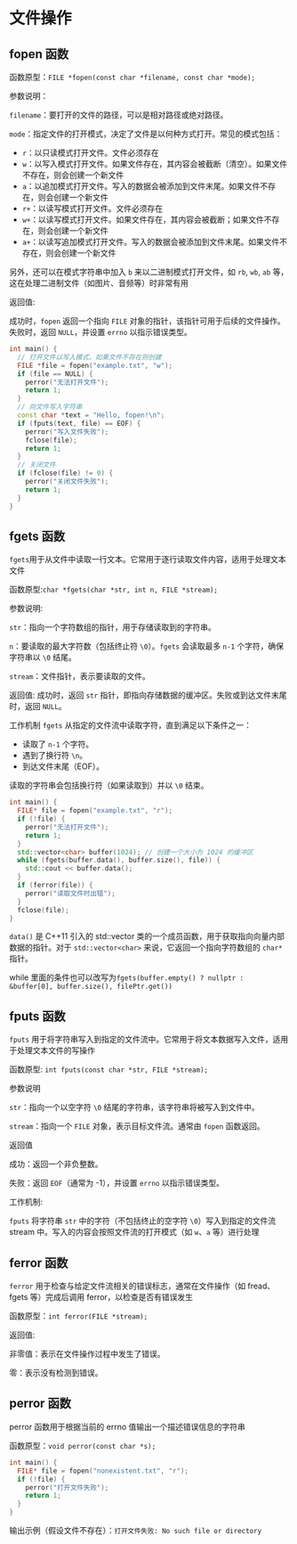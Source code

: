 # 文件操作
## fopen 函数
函数原型：`FILE *fopen(const char *filename, const char *mode);`

参数说明：

`filename`：要打开的文件的路径，可以是相对路径或绝对路径。

`mode`：指定文件的打开模式，决定了文件是以何种方式打开。常见的模式包括：
+ `r`：以只读模式打开文件。文件必须存在
+ `w`：以写入模式打开文件。如果文件存在，其内容会被截断（清空）。如果文件不存在，则会创建一个新文件
+ `a`：以追加模式打开文件。写入的数据会被添加到文件末尾。如果文件不存在，则会创建一个新文件
+ `r+`：以读写模式打开文件。文件必须存在
+ `w+`：以读写模式打开文件。如果文件存在，其内容会被截断；如果文件不存在，则会创建一个新文件
+ `a+`：以读写追加模式打开文件。写入的数据会被添加到文件末尾。如果文件不存在，则会创建一个新文件

另外，还可以在模式字符串中加入 `b` 来以二进制模式打开文件，如 `rb`, `wb`, `ab` 等，这在处理二进制文件（如图片、音频等）时非常有用

返回值:

成功时，`fopen` 返回一个指向 `FILE` 对象的指针，该指针可用于后续的文件操作。
失败时，返回 `NULL`，并设置 `errno` 以指示错误类型。
```cpp
int main() {
  // 打开文件以写入模式，如果文件不存在则创建
  FILE *file = fopen("example.txt", "w");
  if (file == NULL) {
    perror("无法打开文件");
    return 1;
  }
  // 向文件写入字符串
  const char *text = "Hello, fopen!\n";
  if (fputs(text, file) == EOF) {
    perror("写入文件失败");
    fclose(file);
    return 1;
  }
  // 关闭文件
  if (fclose(file) != 0) {
    perror("关闭文件失败");
    return 1;
  }
}
```
## fgets 函数
`fgets`用于从文件中读取一行文本。它常用于逐行读取文件内容，适用于处理文本文件

函数原型:`char *fgets(char *str, int n, FILE *stream);`

参数说明:

`str`：指向一个字符数组的指针，用于存储读取到的字符串。

`n`：要读取的最大字符数（包括终止符 `\0`）。`fgets` 会读取最多 `n-1` 个字符，确保字符串以 `\0` 结尾。

`stream`：文件指针，表示要读取的文件。

返回值: 成功时，返回 `str` 指针，即指向存储数据的缓冲区。失败或到达文件末尾时，返回 `NULL`。

工作机制
`fgets` 从指定的文件流中读取字符，直到满足以下条件之一：
+ 读取了 `n-1` 个字符。
+ 遇到了换行符 `\n`。
+ 到达文件末尾（EOF）。

读取的字符串会包括换行符（如果读取到）并以 `\0` 结束。
```cpp
int main() {
  FILE* file = fopen("example.txt", "r");
  if (!file) {
    perror("无法打开文件");
    return 1;
  }
  std::vector<char> buffer(1024); // 创建一个大小为 1024 的缓冲区
  while (fgets(buffer.data(), buffer.size(), file)) {
    std::cout << buffer.data();
  }
  if (ferror(file)) {
    perror("读取文件时出错");
  }
  fclose(file);
}
```
`data()` 是 C++11 引入的 std::vector 类的一个成员函数，用于获取指向向量内部数据的指针。对于 `std::vector<char>` 来说，它返回一个指向字符数组的 `char*` 指针。

while 里面的条件也可以改写为`fgets(buffer.empty() ? nullptr : &buffer[0], buffer.size(), filePtr.get())`
## fputs 函数
`fputs` 用于将字符串写入到指定的文件流中。它常用于将文本数据写入文件，适用于处理文本文件的写操作

函数原型: `int fputs(const char *str, FILE *stream);`

参数说明

`str`：指向一个以空字符 `\0` 结尾的字符串，该字符串将被写入到文件中。

`stream`：指向一个 `FILE` 对象，表示目标文件流。通常由 `fopen` 函数返回。

返回值

成功：返回一个非负整数。

失败：返回 `EOF`（通常为 -1），并设置 `errno` 以指示错误类型。

工作机制:

`fputs` 将字符串 `str` 中的字符（不包括终止的空字符 `\0`）写入到指定的文件流 stream 中。写入的内容会按照文件流的打开模式（如 `w`、`a` 等）进行处理

## ferror 函数
`ferror` 用于检查与给定文件流相关的错误标志，通常在文件操作（如 fread、fgets 等）完成后调用 ferror，以检查是否有错误发生

函数原型：`int ferror(FILE *stream);`

返回值:

非零值：表示在文件操作过程中发生了错误。

零：表示没有检测到错误。
## perror 函数

perror 函数用于根据当前的 errno 值输出一个描述错误信息的字符串

函数原型：`void perror(const char *s);`
```cpp
int main() {
  FILE* file = fopen("nonexistent.txt", "r");
  if (!file) {
    perror("打开文件失败");
    return 1;
  }
}
```
输出示例（假设文件不存在）：`打开文件失败: No such file or directory`
